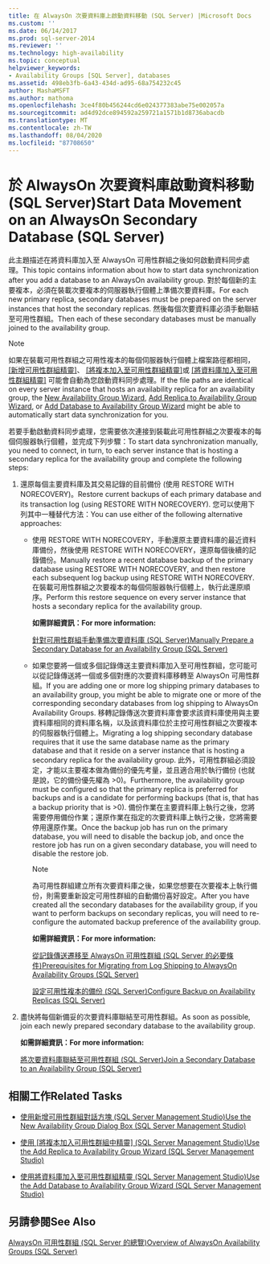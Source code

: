 ```yaml
---
title: 在 AlwaysOn 次要資料庫上啟動資料移動 (SQL Server) |Microsoft Docs
ms.custom: ''
ms.date: 06/14/2017
ms.prod: sql-server-2014
ms.reviewer: ''
ms.technology: high-availability
ms.topic: conceptual
helpviewer_keywords:
- Availability Groups [SQL Server], databases
ms.assetid: 498eb3fb-6a43-434d-ad95-68a754232c45
author: MashaMSFT
ms.author: mathoma
ms.openlocfilehash: 3ce4f80b456244cd6e024377383abe75e002057a
ms.sourcegitcommit: ad4d92dce894592a259721a1571b1d8736abacdb
ms.translationtype: MT
ms.contentlocale: zh-TW
ms.lasthandoff: 08/04/2020
ms.locfileid: "87708650"
---
```

# <a name="start-data-movement-on-an-alwayson-secondary-database-sql-server"></a><span data-ttu-id="d1d63-102">於 AlwaysOn 次要資料庫啟動資料移動 (SQL Server)</span><span class="sxs-lookup"><span data-stu-id="d1d63-102">Start Data Movement on an AlwaysOn Secondary Database (SQL Server)</span></span>
  <span data-ttu-id="d1d63-103">此主題描述在將資料庫加入至 AlwaysOn 可用性群組之後如何啟動資料同步處理。</span><span class="sxs-lookup"><span data-stu-id="d1d63-103">This topic contains information about how to start data synchronization after you add a database to an AlwaysOn availability group.</span></span> <span data-ttu-id="d1d63-104">對於每個新的主要複本，必須在裝載次要複本的伺服器執行個體上準備次要資料庫。</span><span class="sxs-lookup"><span data-stu-id="d1d63-104">For each new primary replica, secondary databases must be prepared on the server instances that host the secondary replicas.</span></span> <span data-ttu-id="d1d63-105">然後每個次要資料庫必須手動聯結至可用性群組。</span><span class="sxs-lookup"><span data-stu-id="d1d63-105">Then each of these secondary databases must be manually joined to the availability group.</span></span>  
  
> [!NOTE]  
>  <span data-ttu-id="d1d63-106">如果在裝載可用性群組之可用性複本的每個伺服器執行個體上檔案路徑都相同， [[新增可用性群組精靈]](use-the-availability-group-wizard-sql-server-management-studio.md)、 [[將複本加入至可用性群組精靈]](use-the-add-replica-to-availability-group-wizard-sql-server-management-studio.md)或 [[將資料庫加入至可用性群組精靈]](availability-group-add-database-to-group-wizard.md) 可能會自動為您啟動資料同步處理。</span><span class="sxs-lookup"><span data-stu-id="d1d63-106">If the file paths are identical on every server instance that hosts an availability replica for an availability group, the [New Availability Group Wizard](use-the-availability-group-wizard-sql-server-management-studio.md), [Add Replica to Availability Group Wizard](use-the-add-replica-to-availability-group-wizard-sql-server-management-studio.md), or [Add Database to Availability Group Wizard](availability-group-add-database-to-group-wizard.md) might be able to automatically start data synchronization for you.</span></span>  
  
 <span data-ttu-id="d1d63-107">若要手動啟動資料同步處理，您需要依次連接到裝載此可用性群組之次要複本的每個伺服器執行個體，並完成下列步驟：</span><span class="sxs-lookup"><span data-stu-id="d1d63-107">To start data synchronization manually, you need to connect, in turn, to each server instance that is hosting a secondary replica for the availability group and complete the following steps:</span></span>  
  
1.  <span data-ttu-id="d1d63-108">還原每個主要資料庫及其交易記錄的目前備份 (使用 RESTORE WITH NORECOVERY)。</span><span class="sxs-lookup"><span data-stu-id="d1d63-108">Restore current backups of each primary database and its transaction log (using RESTORE WITH NORECOVERY).</span></span> <span data-ttu-id="d1d63-109">您可以使用下列其中一種替代方法：</span><span class="sxs-lookup"><span data-stu-id="d1d63-109">You can use either of the following alternative approaches:</span></span>  
  
    -   <span data-ttu-id="d1d63-110">使用 RESTORE WITH NORECOVERY，手動還原主要資料庫的最近資料庫備份，然後使用 RESTORE WITH NORECOVERY，還原每個後續的記錄備份。</span><span class="sxs-lookup"><span data-stu-id="d1d63-110">Manually restore a recent database backup of the primary database using RESTORE WITH NORECOVERY, and then restore each subsequent log backup using RESTORE WITH NORECOVERY.</span></span> <span data-ttu-id="d1d63-111">在裝載可用性群組之次要複本的每個伺服器執行個體上，執行此還原順序。</span><span class="sxs-lookup"><span data-stu-id="d1d63-111">Perform this restore sequence on every server instance that hosts a secondary replica for the availability group.</span></span>  
  
         <span data-ttu-id="d1d63-112">**如需詳細資訊：**</span><span class="sxs-lookup"><span data-stu-id="d1d63-112">**For more information:**</span></span>  
  
         [<span data-ttu-id="d1d63-113">針對可用性群組手動準備次要資料庫 &#40;SQL Server&#41;</span><span class="sxs-lookup"><span data-stu-id="d1d63-113">Manually Prepare a Secondary Database for an Availability Group &#40;SQL Server&#41;</span></span>](manually-prepare-a-secondary-database-for-an-availability-group-sql-server.md)  
  
    -   <span data-ttu-id="d1d63-114">如果您要將一個或多個記錄傳送主要資料庫加入至可用性群組，您可能可以從記錄傳送將一個或多個對應的次要資料庫移轉至 AlwaysOn 可用性群組。</span><span class="sxs-lookup"><span data-stu-id="d1d63-114">If you are adding one or more log shipping primary databases to an availability group, you might be able to migrate one or more of the corresponding secondary databases from log shipping to AlwaysOn Availability Groups.</span></span> <span data-ttu-id="d1d63-115">移轉記錄傳送次要資料庫會要求該資料庫使用與主要資料庫相同的資料庫名稱，以及該資料庫位於主控可用性群組之次要複本的伺服器執行個體上。</span><span class="sxs-lookup"><span data-stu-id="d1d63-115">Migrating a log shipping secondary database requires that it use the same database name as the primary database and that it reside on a server instance that is hosting a secondary replica for the availability group.</span></span> <span data-ttu-id="d1d63-116">此外，可用性群組必須設定，才能以主要複本做為備份的優先考量，並且適合用於執行備份 (也就是說，它的備份優先權為 >0)。</span><span class="sxs-lookup"><span data-stu-id="d1d63-116">Furthermore, the availability group must be configured so that the primary replica is preferred for backups and is a candidate for performing backups (that is, that has a backup priority that is >0).</span></span> <span data-ttu-id="d1d63-117">備份作業在主要資料庫上執行之後，您將需要停用備份作業；還原作業在指定的次要資料庫上執行之後，您將需要停用還原作業。</span><span class="sxs-lookup"><span data-stu-id="d1d63-117">Once the backup job has run on the primary database, you will need to disable the backup job, and once the restore job has run on a given secondary database, you will need to disable the restore job.</span></span>  
  
        > [!NOTE]  
        >  <span data-ttu-id="d1d63-118">為可用性群組建立所有次要資料庫之後，如果您想要在次要複本上執行備份，則需要重新設定可用性群組的自動備份喜好設定。</span><span class="sxs-lookup"><span data-stu-id="d1d63-118">After you have created all the secondary databases for the availability group, if you want to perform backups on secondary replicas, you will need to re-configure the automated backup preference of the availability group.</span></span>  
  
         <span data-ttu-id="d1d63-119">**如需詳細資訊：**</span><span class="sxs-lookup"><span data-stu-id="d1d63-119">**For more information:**</span></span>  
  
         [<span data-ttu-id="d1d63-120">從記錄傳送遷移至 AlwaysOn 可用性群組 &#40;SQL Server 的必要條件&#41;</span><span class="sxs-lookup"><span data-stu-id="d1d63-120">Prerequisites for Migrating from Log Shipping to AlwaysOn Availability Groups &#40;SQL Server&#41;</span></span>](prereqs-migrating-log-shipping-to-always-on-availability-groups.md)  
  
         [<span data-ttu-id="d1d63-121">設定可用性複本的備份 &#40;SQL Server&#41;</span><span class="sxs-lookup"><span data-stu-id="d1d63-121">Configure Backup on Availability Replicas &#40;SQL Server&#41;</span></span>](configure-backup-on-availability-replicas-sql-server.md)  
  
2.  <span data-ttu-id="d1d63-122">盡快將每個新備妥的次要資料庫聯結至可用性群組。</span><span class="sxs-lookup"><span data-stu-id="d1d63-122">As soon as possible, join each newly prepared secondary database to the availability group.</span></span>  
  
     <span data-ttu-id="d1d63-123">**如需詳細資訊：**</span><span class="sxs-lookup"><span data-stu-id="d1d63-123">**For more information:**</span></span>  
  
     [<span data-ttu-id="d1d63-124">將次要資料庫聯結至可用性群組 &#40;SQL Server&#41;</span><span class="sxs-lookup"><span data-stu-id="d1d63-124">Join a Secondary Database to an Availability Group &#40;SQL Server&#41;</span></span>](join-a-secondary-database-to-an-availability-group-sql-server.md)  
  
##  <a name="related-tasks"></a><a name="LaunchWiz"></a> <span data-ttu-id="d1d63-125">相關工作</span><span class="sxs-lookup"><span data-stu-id="d1d63-125">Related Tasks</span></span>  
  
-   [<span data-ttu-id="d1d63-126">使用新增可用性群組對話方塊 &#40;SQL Server Management Studio&#41;</span><span class="sxs-lookup"><span data-stu-id="d1d63-126">Use the New Availability Group Dialog Box &#40;SQL Server Management Studio&#41;</span></span>](use-the-new-availability-group-dialog-box-sql-server-management-studio.md)  
  
-   <span data-ttu-id="d1d63-127">[使用 [將複本加入可用性群組中精靈] &#40;SQL Server Management Studio&#41;](use-the-add-replica-to-availability-group-wizard-sql-server-management-studio.md)</span><span class="sxs-lookup"><span data-stu-id="d1d63-127">[Use the Add Replica to Availability Group Wizard &#40;SQL Server Management Studio&#41;](use-the-add-replica-to-availability-group-wizard-sql-server-management-studio.md)</span></span>  
  
-   [<span data-ttu-id="d1d63-128">使用將資料庫加入至可用性群組精靈 &#40;SQL Server Management Studio&#41;</span><span class="sxs-lookup"><span data-stu-id="d1d63-128">Use the Add Database to Availability Group Wizard &#40;SQL Server Management Studio&#41;</span></span>](availability-group-add-database-to-group-wizard.md)  
  
## <a name="see-also"></a><span data-ttu-id="d1d63-129">另請參閱</span><span class="sxs-lookup"><span data-stu-id="d1d63-129">See Also</span></span>  
 [<span data-ttu-id="d1d63-130">AlwaysOn 可用性群組 &#40;SQL Server 的總覽&#41;</span><span class="sxs-lookup"><span data-stu-id="d1d63-130">Overview of AlwaysOn Availability Groups &#40;SQL Server&#41;</span></span>](overview-of-always-on-availability-groups-sql-server.md)  
  
  
